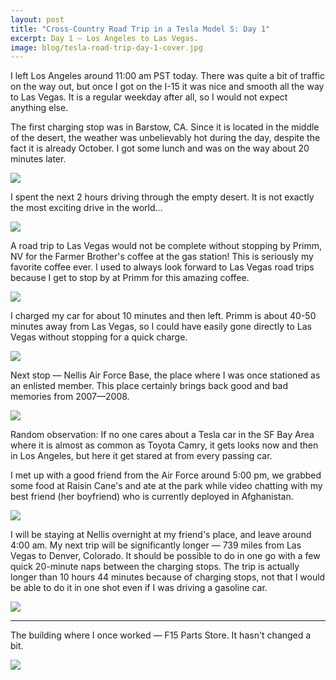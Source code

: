 ```yaml
---
layout: post
title: "Cross-Country Road Trip in a Tesla Model S: Day 1"
excerpt: Day 1 — Los Angeles to Las Vegas.
image: blog/tesla-road-trip-day-1-cover.jpg
---
```


I left Los Angeles around 11:00 am PST today. There was quite a bit of traffic on the way out, but once I got on the I-15 it was nice and smooth all the way to Las Vegas. It is a regular weekday after all, so I would not expect anything else.

The first charging stop was in Barstow, CA. Since it is located in the middle of the desert, the weather was unbelievably hot during the day, despite the fact it is already October. I got some lunch and was on the way about 20 minutes later.

![](/images/blog/tesla-road-trip-day-1-1.jpg)

I spent the next 2 hours driving through the empty desert. It is not exactly the most exciting drive in the world...

![](/images/blog/tesla-road-trip-day-1-2.jpg)

A road trip to Las Vegas would not be complete without stopping by Primm, NV for the Farmer Brother's coffee at the gas station! This is seriously my favorite coffee ever. I used to always look forward to Las Vegas road trips because I get to stop by at Primm for this amazing coffee.

![](/images/blog/tesla-road-trip-day-1-3.jpg)

I charged my car for about 10 minutes and then left. Primm is about 40-50 minutes away from Las Vegas, so I could have easily gone directly to Las Vegas without stopping for a quick charge.

![](/images/blog/tesla-road-trip-day-1-4.jpg)

Next stop — Nellis Air Force Base, the place where I was once stationed as an enlisted member. This place certainly brings back good and bad memories from 2007—2008.

![](/images/blog/tesla-road-trip-day-1-5.jpg)

Random observation: If no one cares about a Tesla car in the SF Bay Area where it is almost as common as Toyota Camry, it gets looks now and then in Los Angeles, but here it get stared at from every passing car.

I met up with a good friend from the Air Force around 5:00 pm, we grabbed some food at Raisin Cane's and ate at the park while video chatting with my best friend (her boyfriend) who is currently deployed in Afghanistan.

![](/images/blog/tesla-road-trip-day-1-6.jpg)

I will be staying at Nellis overnight at my friend's place, and leave around 4:00 am. My next trip will be significantly longer — 739 miles from Las Vegas to Denver, Colorado. It should be possible to do in one go with a few quick 20-minute naps between the charging stops. The trip is actually longer than 10 hours 44 minutes because of charging stops, not that I would be able to do it in one shot even if I was driving a gasoline car.

![](/images/blog/tesla-road-trip-day-1-8.png)

---

The building where I once worked — F15 Parts Store. It hasn't changed a bit.

![](/images/blog/tesla-road-trip-day-1-7.jpg)
